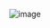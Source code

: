 ![image](https://user-images.githubusercontent.com/60442877/205424450-9fa1dbe9-3377-4933-8e71-119f60ee0424.png)

